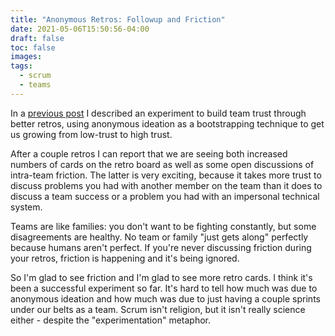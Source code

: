 ```yaml
---
title: "Anonymous Retros: Followup and Friction"
date: 2021-05-06T15:50:56-04:00
draft: false
toc: false
images:
tags: 
  - scrum
  - teams
---
```


In a [previous post](/posts/anonymous-retros/) I described an experiment to build team trust through better retros, using anonymous ideation as a bootstrapping technique to get us growing from low-trust to high trust.

After a couple retros I can report that we are seeing both increased numbers of cards on the retro board as well as some open discussions of intra-team friction. The latter is very exciting, because it takes more trust to discuss problems you had with another member on the team than it does to discuss a team success or a problem you had with an impersonal technical system.

Teams are like families: you don't want to be fighting constantly, but some disagreements are healthy. No team or family "just gets along" perfectly because humans aren't perfect. If you're never discussing friction during your retros, friction is happening and it's being ignored.

So I'm glad to see friction and I'm glad to see more retro cards. I think it's been a successful experiment so far. It's hard to tell how much was due to anonymous ideation and how much was due to just having a couple sprints under our belts as a team. Scrum isn't religion, but it isn't really science either - despite the "experimentation" metaphor.